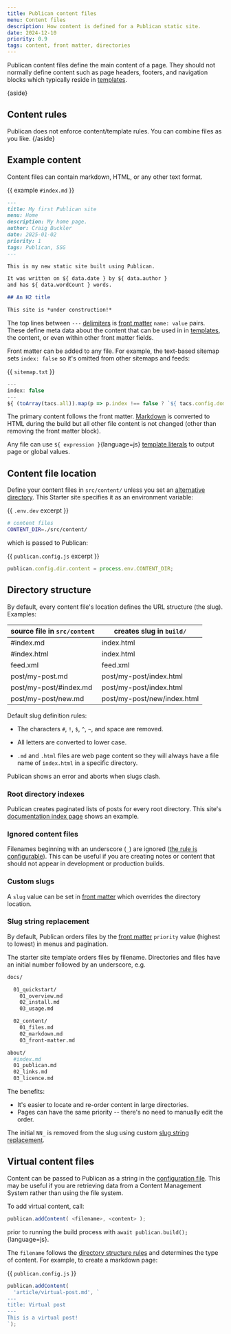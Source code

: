 ```yaml
---
title: Publican content files
menu: Content files
description: How content is defined for a Publican static site.
date: 2024-12-10
priority: 0.9
tags: content, front matter, directories
---
```


Publican content files define the main content of a page. They should not normally define content such as page headers, footers, and navigation blocks which typically reside in [templates](--ROOT--docs/templates/files/).

{aside}
## Content rules

Publican does not enforce content/template rules. You can combine files as you like.
{/aside}


## Example content

Content files can contain markdown, HTML, or any other text format.

{{ example `#index.md` }}
```md
---
title: My first Publican site
menu: Home
description: My home page.
author: Craig Buckler
date: 2025-01-02
priority: 1
tags: Publican, SSG
---

This is my new static site built using Publican.

It was written on ${ data.date } by ${ data.author }
and has ${ data.wordCount } words.

## An H2 title

This site is *under construction!*
```

The top lines between `---` [delimiters](--ROOT--docs/configuration/options/) is [front matter](--ROOT--docs/content/front-matter/) `name: value` pairs. These define meta data about the content that can be used in in [templates](--ROOT--docs/templates/files/), the content, or even within other front matter fields.

Front matter can be added to any file. For example, the text-based sitemap sets `index: false` so it's omitted from other sitemaps and feeds:

{{ `sitemap.txt` }}
```js
---
index: false
---
${ (toArray(tacs.all)).map(p => p.index !== false ? `${ tacs.config.domain }${ p.link }\n` : '').join('') }
```

The primary content follows the front matter. [Markdown](--ROOT--docs/content/markdown/) is converted to HTML during the build but all other file content is not changed (other than removing the front matter block).

Any file can use `${ expression }`{language=js} [template literals](--ROOT--docs/templates/template-literals/) to output page or global values.


## Content file location

Define your content files in `src/content/` unless you set an [alternative directory](--ROOT--docs/configuration/options/#directories).  This Starter site specifies it as an environment variable:

{{ `.env.dev` excerpt }}
```bash
# content files
CONTENT_DIR=./src/content/
```

which is passed to Publican:

{{ `publican.config.js` excerpt }}
```js
publican.config.dir.content = process.env.CONTENT_DIR;
```


## Directory structure

By default, every content file's location defines the URL structure (the slug). Examples:

|source file in `src/content`|creates slug in `build/`|
|-|-|
|\#index.md|index.html|
|\#index.html|index.html|
|feed.xml|feed.xml|
|post/my-post.md|post/my-post/index.html|
|post/my-post/\#index.md|post/my-post/index.html|
|post/my-post/new.md|post/my-post/new/index.html|

Default slug definition rules:

* The characters `#`, `!`, `$`, `^`, `~`, and space are removed.

* All letters are converted to lower case.

* `.md` and `.html` files are web page content so they will always have a file name of `index.html` in a specific directory.

Publican shows an error and aborts when slugs clash.


### Root directory indexes

Publican creates paginated lists of posts for every root directory. This site's [documentation index page](--ROOT--docs/) shows an example.


### Ignored content files

Filenames beginning with an underscore (`_`) are ignored ([the rule is configurable](--ROOT--docs/configuration/options/#ignored-content-files)). This can be useful if you are creating notes or content that should not appear in development or production builds.


### Custom slugs

A `slug` value can be set in [front matter](--ROOT--docs/content/front-matter/) which overrides the directory location.


### Slug string replacement

By default, Publican orders files by the [front matter](--ROOT--docs/content/front-matter/) `priority` value (highest to lowest) in menus and pagination.

The starter site template orders files by filename. Directories and files have an initial number followed by an underscore, e.g.

```bash
docs/

  01_quickstart/
    01_overview.md
    02_install.md
    03_usage.md

  02_content/
    01_files.md
    02_markdown.md
    03_front-matter.md

about/
  #index.md
  01_publican.md
  02_links.md
  03_licence.md
```

The benefits:

* It's easier to locate and re-order content in large directories.
* Pages can have the same priority -- there's no need to manually edit the order.

The initial `NN_` is removed from the slug using custom [slug string replacement](--ROOT--docs/configuration/options/#slug-string-replacement).


## Virtual content files

Content can be passed to Publican as a string in the [configuration file](--ROOT--docs/configuration/file/). This may be useful if you are retrieving data from a Content Management System rather than using the file system.

To add virtual content, call:

```js
publican.addContent( <filename>, <content> );
```

prior to running the build process with `await publican.build();`{language=js}.

The `filename` follows the [directory structure rules](#directory-structure) and determines the type of content. For example, to create a markdown page:

{{ `publican.config.js` }}
```js
publican.addContent(
  'article/virtual-post.md', `
---
title: Virtual post
---
This is a virtual post!
`);
```

